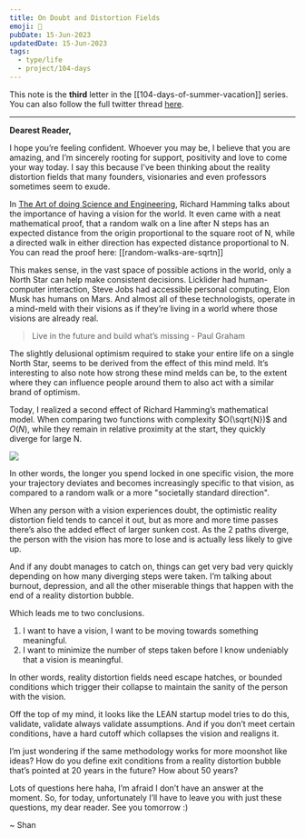 ```yaml
---
title: On Doubt and Distortion Fields
emoji: 🤩
pubDate: 15-Jun-2023
updatedDate: 15-Jun-2023
tags:
  - type/life
  - project/104-days
---
```


This note is the **third** letter in the [[104-days-of-summer-vacation]] series. You can also follow the full twitter thread [here](https://twitter.com/solderneer/status/1668911213810716672).

---

**Dearest Reader,**

I hope you’re feeling confident. Whoever you may be, I believe that you are amazing, and I’m sincerely rooting for support, positivity and love to come your way today. I say this because I’ve been thinking about the reality distortion fields that many founders, visionaries and even professors sometimes seem to exude.

In [The Art of doing Science and Engineering](https://www.goodreads.com/book/show/530415.The_Art_of_Doing_Science_and_Engineering), Richard Hamming talks about the importance of having a vision for the world. It even came with a neat mathematical proof, that a random walk on a line after N steps has an expected distance from the origin proportional to the square root of N, while a directed walk in either direction has expected distance proportional to N. You can read the proof here: [[random-walks-are-sqrtn]]

This makes sense, in the vast space of possible actions in the world, only a North Star can help make consistent decisions. Licklider had human-computer interaction, Steve Jobs had accessible personal computing, Elon Musk has humans on Mars. And almost all of these technologists, operate in a mind-meld with their visions as if they’re living in a world where those visions are already real.

> Live in the future and build what’s missing - Paul Graham

The slightly delusional optimism required to stake your entire life on a single North Star, seems to be derived from the effect of this mind meld. It’s interesting to also note how strong these mind melds can be, to the extent where they can influence people around them to also act with a similar brand of optimism.

Today, I realized a second effect of Richard Hamming’s mathematical model. When comparing two functions with complexity $O(\sqrt{N})$ and $O(N)$, while they remain in relative proximity at the start, they quickly diverge for large N.

![](https://files.solderneer.me/blog/on-doubt-and-distortion-fields-3/1.png)

In other words, the longer you spend locked in one specific vision, the more your trajectory deviates and becomes increasingly specific to that vision, as compared to a random walk or a more "societally standard direction".

When any person with a vision experiences doubt, the optimistic reality distortion field tends to cancel it out, but as more and more time passes there’s also the added effect of larger sunken cost. As the 2 paths diverge, the person with the vision has more to lose and is actually less likely to give up.

And if any doubt manages to catch on, things can get very bad very quickly depending on how many diverging steps were taken. I’m talking about burnout, depression, and all the other miserable things that happen with the end of a reality distortion bubble.

Which leads me to two conclusions. 
1. I want to have a vision, I want to be moving towards something meaningful.
2. I want to minimize the number of steps taken before I know undeniably that a vision is meaningful.

In other words, reality distortion fields need escape hatches, or bounded conditions which trigger their collapse to maintain the sanity of the person with the vision. 

Off the top of my mind, it looks like the LEAN startup model tries to do this, validate, validate always validate assumptions. And if you don’t meet certain conditions, have a hard cutoff which collapses the vision and realigns it. 

I’m just wondering if the same methodology works for more moonshot like ideas? How do you define exit conditions from a reality distortion bubble that’s pointed at 20 years in the future? How about 50 years?

Lots of questions here haha, I’m afraid I don’t have an answer at the moment. So, for today, unfortunately I’ll have to leave you with just these questions, my dear reader. See you tomorrow :)

~ Shan
